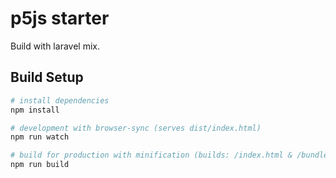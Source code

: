 # p5js starter

Build with laravel mix.

## Build Setup

``` bash
# install dependencies
npm install

# development with browser-sync (serves dist/index.html)
npm run watch

# build for production with minification (builds: /index.html & /bundle.js)
npm run build

```

